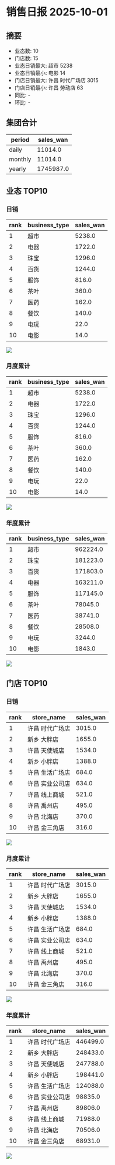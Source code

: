 # 销售日报 2025-10-01

## 摘要

- 业态数: 10
- 门店数: 15
- 业态日销最大: 超市 5238
- 业态日销最小: 电影 14
- 门店日销最大: 许昌 时代广场店 3015
- 门店日销最小: 许昌 劳动店 63
- 同比: -
- 环比: -

## 集团合计

| period | sales_wan |
| --- | --- |
| daily | 11014.0 |
| monthly | 11014.0 |
| yearly | 1745987.0 |

## 业态 TOP10

### 日销

| rank | business_type | sales_wan |
| --- | --- | --- |
| 1 | 超市 | 5238.0 |
| 2 | 电器 | 1722.0 |
| 3 | 珠宝 | 1296.0 |
| 4 | 百货 | 1244.0 |
| 5 | 服饰 | 816.0 |
| 6 | 茶叶 | 360.0 |
| 7 | 医药 | 162.0 |
| 8 | 餐饮 | 140.0 |
| 9 | 电玩 | 22.0 |
| 10 | 电影 | 14.0 |

![](./bu_daily_top10.svg)

### 月度累计

| rank | business_type | sales_wan |
| --- | --- | --- |
| 1 | 超市 | 5238.0 |
| 2 | 电器 | 1722.0 |
| 3 | 珠宝 | 1296.0 |
| 4 | 百货 | 1244.0 |
| 5 | 服饰 | 816.0 |
| 6 | 茶叶 | 360.0 |
| 7 | 医药 | 162.0 |
| 8 | 餐饮 | 140.0 |
| 9 | 电玩 | 22.0 |
| 10 | 电影 | 14.0 |

![](./bu_monthly_top10.svg)

### 年度累计

| rank | business_type | sales_wan |
| --- | --- | --- |
| 1 | 超市 | 962224.0 |
| 2 | 珠宝 | 181223.0 |
| 3 | 百货 | 171803.0 |
| 4 | 电器 | 163211.0 |
| 5 | 服饰 | 117145.0 |
| 6 | 茶叶 | 78045.0 |
| 7 | 医药 | 38741.0 |
| 8 | 餐饮 | 28508.0 |
| 9 | 电玩 | 3244.0 |
| 10 | 电影 | 1843.0 |

![](./bu_yearly_top10.svg)

## 门店 TOP10

### 日销

| rank | store_name | sales_wan |
| --- | --- | --- |
| 1 | 许昌 时代广场店 | 3015.0 |
| 2 | 新乡 大胖店 | 1655.0 |
| 3 | 许昌 天使城店 | 1534.0 |
| 4 | 新乡 小胖店 | 1388.0 |
| 5 | 许昌 生活广场店 | 684.0 |
| 6 | 许昌 实业公司店 | 634.0 |
| 7 | 许昌 线上商城 | 521.0 |
| 8 | 许昌 禹州店 | 495.0 |
| 9 | 许昌 北海店 | 370.0 |
| 10 | 许昌 金三角店 | 316.0 |

![](./store_daily_top10.svg)

### 月度累计

| rank | store_name | sales_wan |
| --- | --- | --- |
| 1 | 许昌 时代广场店 | 3015.0 |
| 2 | 新乡 大胖店 | 1655.0 |
| 3 | 许昌 天使城店 | 1534.0 |
| 4 | 新乡 小胖店 | 1388.0 |
| 5 | 许昌 生活广场店 | 684.0 |
| 6 | 许昌 实业公司店 | 634.0 |
| 7 | 许昌 线上商城 | 521.0 |
| 8 | 许昌 禹州店 | 495.0 |
| 9 | 许昌 北海店 | 370.0 |
| 10 | 许昌 金三角店 | 316.0 |

![](./store_monthly_top10.svg)

### 年度累计

| rank | store_name | sales_wan |
| --- | --- | --- |
| 1 | 许昌 时代广场店 | 446499.0 |
| 2 | 新乡 大胖店 | 248433.0 |
| 3 | 许昌 天使城店 | 247788.0 |
| 4 | 新乡 小胖店 | 198441.0 |
| 5 | 许昌 生活广场店 | 124088.0 |
| 6 | 许昌 实业公司店 | 98835.0 |
| 7 | 许昌 禹州店 | 89806.0 |
| 8 | 许昌 线上商城 | 71988.0 |
| 9 | 许昌 北海店 | 70506.0 |
| 10 | 许昌 金三角店 | 68931.0 |

![](./store_yearly_top10.svg)
